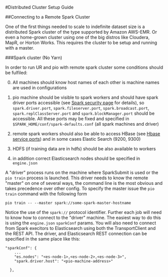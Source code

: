 #Distributed Cluster Setup Guide

##Connecting to a Remote Spark Cluster

One of the first things needed to scale to indefinite dataset size is a distributed Spark cluster of the type supported by Amazon AWS-EMR. Or even a home-grown cluster using one of the big distros like Cloudera, MapR, or Horton Works. This requires the cluster to be setup and running with a master. 

###Spark cluster (No Yarn)

In order to run UR and pio with remote spark cluster some conditions should be fulfiled:

0. All machines should know host names of each other is machine names are used in configurations

1. pio machine should be visible to spark workers and should have spark driver ports accessible (see [Spark security page](http://spark.apache.org/docs/latest/security.html#configuring-ports-for-network-security) for details), so `spark.driver.port`, `spark.fileserver.port`, `spark.broadcast.port`, `spark.replClassServer.port` and `spark.blockManager.port` should be accessible. All these ports may be fixed and specified in `$SPARK_HOME/conf/spark-defaults.conf` (all spark machines and driver)

2. remote spark workers should also be able to access HBase (see [Hbase service ports](https://docs.hortonworks.com/HDPDocuments/HDP2/HDP-2.3.2/bk_HDP_Reference_Guide/content/hbase-ports.html)) and in some cases Elastic Search (9200, 9300)

3. HDFS (if training data are in hdfs) should be also available to workers  

4. in addition correct Elasticsearch nodes should be specified in `engine.json`

A "driver" process runs on the machine where SparkSubmit is used or the `pio train` process is launched. This driver needs to know the remote "master" on one of several ways, the command line is the most obvious and takes precedence over other config. To specify the master issue the `pio train` command with the following form 

    pio train -- --master spark://some-spark-master-hostname

Notice the use of the `spark://` protocol identifier. Further each job will need to know how to connect to the "driver" machine. The easiest way to do this is using the `engine.json` `sparkConf` params. You will also need to connect from Spark execitors to Elasticsearch using both the TransportClient and the REST API. The driver, and Elasticsearch REST connection can be specified in the same place like this:

```
"sparkConf": {
    ...
    "es.nodes": "<es-node-1>,<es-node-2>,<es-node-3>",
    "spark.driver.host": "<pio-machine-address>"

  },
```





